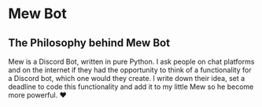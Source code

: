 # Mew Bot

## The Philosophy behind Mew Bot 
Mew is a Discord Bot, written in pure Python. I ask people on chat platforms and on the internet if they had the opportunity to think of a functionality for a Discord bot, which one would they create. I write down their idea, set a deadline to code this functionality and add it to my little Mew so he become more powerful. :heart:
